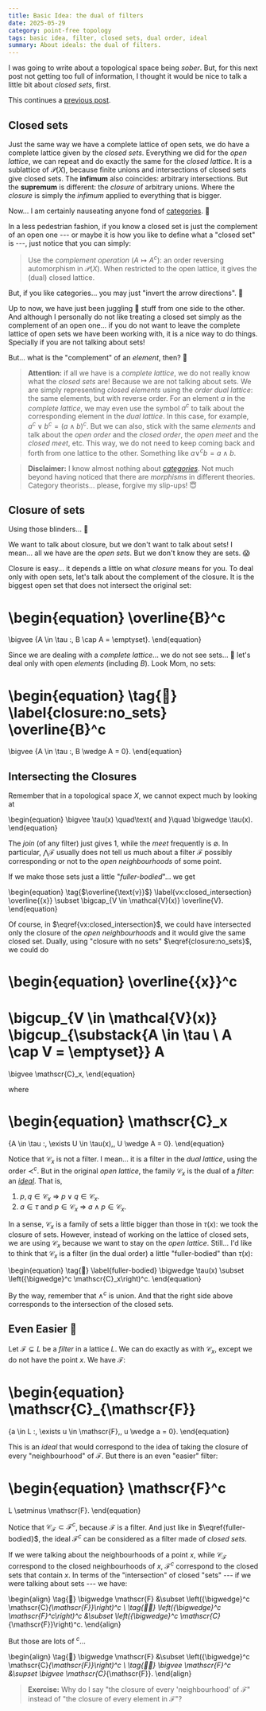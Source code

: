 ```yaml
---
title: Basic Idea: the dual of filters
date: 2025-05-29
category: point-free topology
tags: basic idea, filter, closed sets, dual order, ideal
summary: About ideals: the dual of filters.
---
```


I was going to write about a topological space being *sober*.
But,
for this next post not getting too full of information,
I thought it would be nice to talk a little bit about *closed sets*, first.

This continues a
[previous post]({filename}basic_idea-020-back_to_the_points.md).


Closed sets
-----------

Just the same way we have a complete lattice of open sets,
we do have a complete lattice given by the *closed sets*.
Everything we did for the *open lattice*,
we can repeat and do exactly the same for the *closed lattice*.
It is a sublattice of $\mathscr{P}(X)$,
because finite unions and intersections of closed sets give closed sets.
The **infimum** also coincides: arbitrary intersections.
But the **supremum** is different: the *closure* of arbitrary unions.
Where the *closure* is simply the *infimum* applied to everything that is bigger.

Now... I am certainly nauseating anyone fond of [categories][]. :nauseated_face:

[categories]: https://en.wikipedia.org/wiki/Category_theory "Category Theory"

In a less pedestrian fashion,
if you know a closed set is just the complement of an open one
--- or maybe it is how you like to define what a "closed set" is ---,
just notice that you can simply:
> Use the *complement operation* ($A \mapsto A^c$):
> an order reversing automorphism in $\mathscr{P}(X)$.
> When restricted to the open lattice, it gives the (dual) closed lattice.

But, if you like categories...
you may just "invert the arrow directions". :triumph:

Up to now, we have just been juggling 🤹 stuff from one side to the other.
And although I personally do not like treating a closed set
simply as the complement of an open one...
if you do not want to leave the complete lattice of open sets we have been working with,
it is a nice way to do things.
Specially if you are not talking about sets!

But... what is the "complement" of an *element*, then? :shrug:

> **Attention:**
> if all we have is a *complete lattice*,
> we do not really know what the *closed sets* are!
> Because we are not talking about sets.
> We are simply representing *closed elements* using the *order dual lattice*:
> the same elements, but with reverse order.
> For an element $a$ in the *complete lattice*,
> we may even use the symbol $a^c$ to talk about the corresponding element in the *dual lattice*.
> In this case, for example, $a^c \vee b^c = (a \wedge b)^c$.
> But we can also, stick with the same *elements*
> and talk about the *open order* and the *closed order*,
> the *open meet* and the *closed meet*, etc.
> This way, we do not need to keep coming back and forth from one lattice to the other.
> Something like $a \vee^c b = a \wedge b$.

> **Disclaimer:**
> I know almost nothing about *[categories][]*.
> Not much beyond having noticed that there are *morphisms* in different theories.
> Category theorists... please, forgive my slip-ups! :innocent:


Closure of sets
---------------

Using those blinders... :see_no_evil:

We want to talk about closure,
but we don't want to talk about sets!
I mean... all we have are the *open sets*.
But we don't know they are sets. :scream:

Closure is easy... it depends a little on what *closure* means for you.
To deal only with open sets, let's talk about the complement of the closure.
It is the biggest open set that does not intersect the original set:

\begin{equation}
  \overline{B}^c
  =
  \bigvee \{A \in \tau :\, B \cap A = \emptyset\}.
\end{equation}

Since we are dealing with a *complete lattice*...
we do not see sets... :see_no_evil:
let's deal only with open *elements* (including $B$).
Look Mom, no sets:

\begin{equation}
  \tag{🚴}
  \label{closure:no_sets}
  \overline{B}^c
  =
  \bigvee \{A \in \tau :\, B \wedge A = 0\}.
\end{equation}


Intersecting the Closures
-------------------------

Remember that in a topological space $X$,
we cannot expect much by looking at

\begin{equation}
  \bigvee \tau(x)
  \quad\text{ and }\quad
  \bigwedge \tau(x).
\end{equation}

The *join* (of any filter) just gives 1,
while the *meet* frequently is $\emptyset$.
In particular,
$\bigwedge \mathscr{F}$ usually does not tell us much about a filter $\mathscr{F}$
possibly corresponding or not to the *open neighbourhoods* of some point.

If we make those sets just a little "*fuller-bodied*"... we get

\begin{equation}
  \tag{$\overline{\text{v}}$}
  \label{vx:closed_intersection}
  \overline{\{x\}}
  \subset
  \bigcap_{V \in \mathcal{V}(x)} \overline{V}.
\end{equation}

Of course, in $\eqref{vx:closed_intersection}$,
we could have intersected only the closure of the *open neighbourhoods*
and it would give the same closed set.
Dually, using "closure with no sets" $\eqref{closure:no_sets}$, we could do

\begin{equation}
  \overline{\{x\}}^c
  =
  \bigcup_{V \in \mathcal{V}(x)}
  \bigcup_{\substack{A \in \tau \\ A \cap V = \emptyset}} A
  =
  \bigvee \mathscr{C}_x,
\end{equation}

where

\begin{equation}
  \mathscr{C}_x
  =
  \{A \in \tau :\, \exists U \in \tau(x),\, U \wedge A = 0\}.
\end{equation}

Notice that $\mathscr{C}_x$ is not a filter.
I mean... it is a filter in the *dual lattice*, using the order $\prec^c$.
But in the original *open lattice*,
the family $\mathscr{C}_x$ is the dual of a *filter*: an *[ideal][]*.
That is,

1. $p, q \in \mathscr{C}_x$ $\Rightarrow$ $p \vee q \in \mathscr{C}_x$.
2. $a \in \tau$ and $p \in \mathscr{C}_x$ $\Rightarrow$ $a \wedge p \in \mathscr{C}_x$.

[ideal]: https://en.wikipedia.org/wiki/Ideal_(order_theory) "Ideals in a Lattice"

In a sense, $\mathscr{C}_x$ is a family of sets a little bigger than those in $\tau(x)$:
we took the closure of sets.
However, instead of working on the lattice of closed sets,
we are using $\mathscr{C}_x$ because we want to stay on the *open lattice*.
Still... I'd like to think that $\mathscr{C}_x$ is a filter (in the dual order)
a little "fuller-bodied" than $\tau(x)$:

\begin{equation}
  \tag{💪}
  \label{fuller-bodied}
  \bigwedge \tau(x)
  \subset
  \left({\bigwedge}^c \mathscr{C}_x\right)^c.
\end{equation}

By the way, remember that $\wedge^c$ is union.
And that the right side above corresponds to the intersection of the closed sets.


Even Easier 🤹
--------------

Let $\mathscr{F} \subsetneq L$ be a *filter* in a lattice $L$.
We can do exactly as with $\mathscr{C}_x$, except we do not have the point $x$.
We have $\mathscr{F}$:

\begin{equation}
  \mathscr{C}_{\mathscr{F}}
  =
  \{a \in L :\, \exists u \in \mathscr{F},\, u \wedge a = 0\}.
\end{equation}

This is an *ideal* that would correspond to the idea of taking
the closure of every "neighbourhood" of $\mathscr{F}$.
But there is an even "easier" filter:

\begin{equation}
  \mathscr{F}^c
  =
  L \setminus \mathscr{F}.
\end{equation}

Notice that $\mathscr{C}_{\mathscr{F}} \subset \mathscr{F}^c$,
because $\mathscr{F}$ is a filter.
And just like in $\eqref{fuller-bodied}$,
the ideal $\mathscr{F}^c$ can be considered as a filter made of *closed sets*.

If we were talking about the neighbourhoods of a point $x$,
while $\mathscr{C}_{\mathscr{F}}$ correspond to the closed neighbourhoods of $x$,
$\mathscr{F}^c$ correspond to the closed sets that contain $x$.
In terms of the "intersection" of closed "sets"
--- if we were talking about sets ---
we have:

\begin{align}
  \tag{💪}
  \bigwedge \mathscr{F}
  &\subset
  \left({\bigwedge}^c \mathscr{C}_{\mathscr{F}}\right)^c
  \\
  \tag{💪💪}
  \left({\bigwedge}^c \mathscr{F}^c\right)^c
  &\subset
  \left({\bigwedge}^c \mathscr{C}_{\mathscr{F}}\right)^c.
\end{align}

But those are lots of ${}^c$...

\begin{align}
  \tag{💪}
  \bigwedge \mathscr{F}
  &\subset
  \left({\bigwedge}^c \mathscr{C}_{\mathscr{F}}\right)^c
  \\
  \tag{💪💪}
  \bigvee \mathscr{F}^c
  &\supset
  \bigvee \mathscr{C}_{\mathscr{F}}.
\end{align}


> **Exercise:**
> Why do I say "the closure of every 'neighbourhood' of $\mathscr{F}$"
> instead of "the closure of every element in $\mathscr{F}$"?

